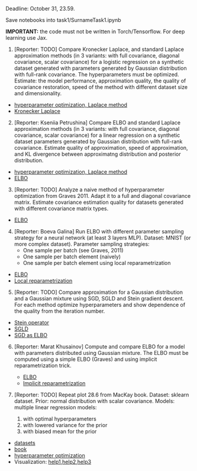 Deadline: October 31, 23.59.

Save notebooks into task1/SurnameTask1.ipynb

**IMPORTANT:** the code must not be written in Torch/Tensorflow. For deep learning use Jax.


1.  [Reporter: TODO]  Compare Kronecker Laplace, and standard Laplace approximation methods (in 3 variants: with full covariance, diagonal covariance, scalar covariance) for a logistic regression on a synthetic dataset generated with
 parameters generated by Gaussian distribution with full-rank covariance. The hyperparameters must be optimized. Estimate: the model performance, approximation quality, the quality of covariance restoration, speed of the method with different dataset size and dimensionality.
* [hyperparameter optimization, Laplace method](http://strijov.com/papers/HyperOptimizationEng.pdf)
* [Kronecker Laplace](https://discovery.ucl.ac.uk/id/eprint/10080902/1/kflaplace.pdf)
  
2.  [Reporter: Kseniia Petrushina]  Compare ELBO and standard Laplace approximation methods (in 3 variants: with full covariance, diagonal covariance, scalar covariance) for a linear regression on a synthetic dataset  parameters generated by Gaussian distribution with full-rank covariance.
Estimate quality of approximation, speed of approximation, and KL divergence between approximatng distribution and posterior distribution.
  * [hyperparameter optimization, Laplace method](http://strijov.com/papers/HyperOptimizationEng.pdf)
  * [ELBO](https://www.cs.toronto.edu/~graves/nips_2011.pdf)

3.  [Reporter: TODO]  Analyze a naive method of hyperparameter optimization from Graves 2011. Adapt it to a full and diagonal covariance matrix. Estimate covariance estimation quality for datasets generated with different covariance matrix types.
* [ELBO](https://www.cs.toronto.edu/~graves/nips_2011.pdf)
  

4.  [Reporter: Boeva Galina]  Run ELBO with different parameter sampling strategy for a neural network (at least 3 layers MLP). Dataset: MNIST (or more complex dataset). Parameter sampling strategies:
    - One sample per batch (see Graves, 2011)
    - One sample per batch element (naively)
    -  One sample per batch element using local reparametrization
  * [ELBO](https://www.cs.toronto.edu/~graves/nips_2011.pdf)
  * [Local reparametrization](https://arxiv.org/abs/1506.02557)

5.  [Reporter: TODO]  Compare approximation for a Gaussian distribution and a Gaussian mixture using SGD, SGLD and Stein gradient descent. For each method optimize hyperparameters and show dependence of the quality from the iteration number.
  * [Stein operator](https://proceedings.neurips.cc/paper_files/paper/2016/file/b3ba8f1bee1238a2f37603d90b58898d-Paper.pdf)
  * [SGLD](https://www.stats.ox.ac.uk/~teh/research/compstats/WelTeh2011a.pdf)
  * [SGD as ELBO](https://arxiv.org/abs/1504.01344)  

6.  [Reporter: Marat Khusainov]  Compute and compare ELBO for a model with parameters distributed using Gaussian mixture. The ELBO must be computed using a simple ELBO (Graves) and using implicit reparametrization trick.
       * [ELBO](https://www.cs.toronto.edu/~graves/nips_2011.pdf)
       * [Implicit reparametrization](https://proceedings.neurips.cc/paper_files/paper/2018/file/92c8c96e4c37100777c7190b76d28233-Paper.pdf)

   
7. [Reporter: TODO] Repeat plot 28.6 from MacKay book. Dataset: sklearn dataset. 
    Prior: normal distribution with scalar covariance. Models: multiple linear regression models:
    1. with optimal hyperparameters
    2. with lowered variance for the prior 
    3. with biased mean for the prior
* [datasets](https://scikit-learn.org/stable/datasets/toy_dataset.html)
* [book](http://www.inference.org.uk/itprnn/book.pdf)
* [hyperparameter optimization](http://strijov.com/papers/HyperOptimizationEng.pdf)
* Visualization: [help1](https://matplotlib.org/stable/users/interactive.html),[help2](https://stackoverflow.com/questions/44329068/jupyter-notebook-interactive-plot-with-widgets),[help3](https://towardsdatascience.com/matplotlib-animations-in-jupyter-notebook-4422e4f0e389)

